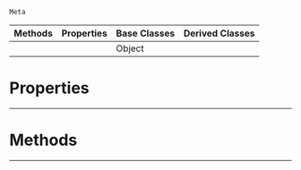  `Meta`

|Methods|Properties|Base Classes|Derived Classes|
|---|---|---|---|
| | |Object| |


 #  Properties


---  
 #  Methods


---  
 
  
  
  
  
  
  
  

 